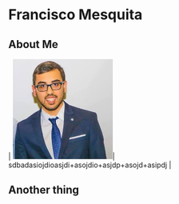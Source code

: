 # Francisco Mesquita

## About Me

| <img src="assets/ProfilePic.jpg" alt="Image Description" style="width: 200px; height: 200px;">| sdbadasiojdioasjdi+asojdio+asjdp+asojd+asipdj |


## Another thing
